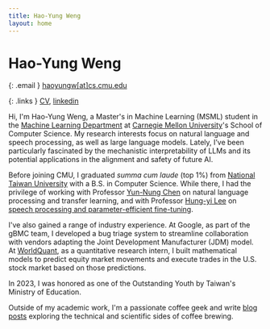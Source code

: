 ```yaml
---
title: Hao-Yung Weng
layout: home
---
```


# Hao-Yung Weng

{: .email }
[haoyungw[at]cs.cmu.edu](mailto:haoyungw@cs.cmu.edu)

{: .links }
[CV](assets/CV_20240917.pdf), [linkedin](https://www.linkedin.com/in/haoyungweng/)

Hi, I'm Hao-Yung Weng, a Master's in Machine Learning (MSML) student in the [Machine Learning Department](https://www.ml.cmu.edu/) at [Carnegie Mellon University](https://www.cmu.edu/)'s School of Computer Science. My research interests focus on natural language and speech processing, as well as large language models. Lately, I’ve been particularly fascinated by the mechanistic interpretability of LLMs and its potential applications in the alignment and safety of future AI.

Before joining CMU, I graduated *summa cum laude* (top 1%) from [National Taiwan University](https://www.ntu.edu.tw/english/) with a B.S. in Computer Science. While there, I had the privilege of working with Professor [Yun-Nung Chen](https://www.csie.ntu.edu.tw/~yvchen/) on natural language processing and transfer learning, and with Professor [Hung-yi Lee](https://speech.ee.ntu.edu.tw/~hylee/index.php) on [speech processing and parameter-efficient fine-tuning](https://arxiv.org/abs/2401.02122).

I've also gained a range of industry experience. At Google, as part of the gBMC team, I developed a bug triage system to streamline collaboration with vendors adapting the Joint Development Manufacturer (JDM) model. At [WorldQuant](https://www.worldquant.com/), as a quantitative research intern, I built mathematical models to predict equity market movements and execute trades in the U.S. stock market based on those predictions.

In 2023, I was honored as one of the Outstanding Youth by Taiwan's Ministry of Education.

Outside of my academic work, I'm a passionate coffee geek and write [blog posts](https://whycoffee.blog/en) exploring the technical and scientific sides of coffee brewing.